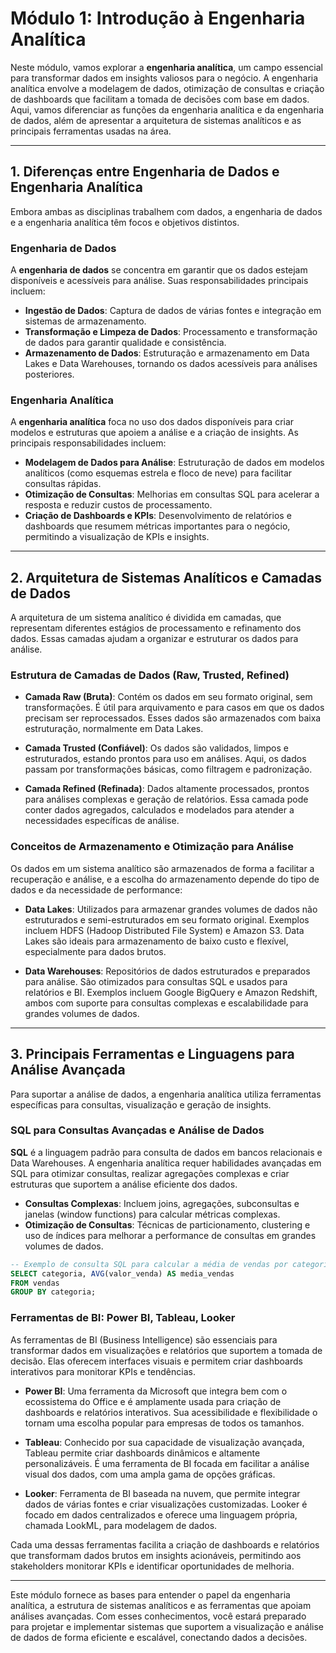 # Módulo 1: Introdução à Engenharia Analítica

Neste módulo, vamos explorar a **engenharia analítica**, um campo essencial para transformar dados em insights valiosos para o negócio. A engenharia analítica envolve a modelagem de dados, otimização de consultas e criação de dashboards que facilitam a tomada de decisões com base em dados. Aqui, vamos diferenciar as funções da engenharia analítica e da engenharia de dados, além de apresentar a arquitetura de sistemas analíticos e as principais ferramentas usadas na área.

---

## 1. Diferenças entre Engenharia de Dados e Engenharia Analítica

Embora ambas as disciplinas trabalhem com dados, a engenharia de dados e a engenharia analítica têm focos e objetivos distintos.

### Engenharia de Dados

A **engenharia de dados** se concentra em garantir que os dados estejam disponíveis e acessíveis para análise. Suas responsabilidades principais incluem:

- **Ingestão de Dados**: Captura de dados de várias fontes e integração em sistemas de armazenamento.
- **Transformação e Limpeza de Dados**: Processamento e transformação de dados para garantir qualidade e consistência.
- **Armazenamento de Dados**: Estruturação e armazenamento em Data Lakes e Data Warehouses, tornando os dados acessíveis para análises posteriores.

### Engenharia Analítica

A **engenharia analítica** foca no uso dos dados disponíveis para criar modelos e estruturas que apoiem a análise e a criação de insights. As principais responsabilidades incluem:

- **Modelagem de Dados para Análise**: Estruturação de dados em modelos analíticos (como esquemas estrela e floco de neve) para facilitar consultas rápidas.
- **Otimização de Consultas**: Melhorias em consultas SQL para acelerar a resposta e reduzir custos de processamento.
- **Criação de Dashboards e KPIs**: Desenvolvimento de relatórios e dashboards que resumem métricas importantes para o negócio, permitindo a visualização de KPIs e insights.

---

## 2. Arquitetura de Sistemas Analíticos e Camadas de Dados

A arquitetura de um sistema analítico é dividida em camadas, que representam diferentes estágios de processamento e refinamento dos dados. Essas camadas ajudam a organizar e estruturar os dados para análise.

### Estrutura de Camadas de Dados (Raw, Trusted, Refined)

- **Camada Raw (Bruta)**: Contém os dados em seu formato original, sem transformações. É útil para arquivamento e para casos em que os dados precisam ser reprocessados. Esses dados são armazenados com baixa estruturação, normalmente em Data Lakes.

- **Camada Trusted (Confiável)**: Os dados são validados, limpos e estruturados, estando prontos para uso em análises. Aqui, os dados passam por transformações básicas, como filtragem e padronização.

- **Camada Refined (Refinada)**: Dados altamente processados, prontos para análises complexas e geração de relatórios. Essa camada pode conter dados agregados, calculados e modelados para atender a necessidades específicas de análise.

### Conceitos de Armazenamento e Otimização para Análise

Os dados em um sistema analítico são armazenados de forma a facilitar a recuperação e análise, e a escolha do armazenamento depende do tipo de dados e da necessidade de performance:

- **Data Lakes**: Utilizados para armazenar grandes volumes de dados não estruturados e semi-estruturados em seu formato original. Exemplos incluem HDFS (Hadoop Distributed File System) e Amazon S3. Data Lakes são ideais para armazenamento de baixo custo e flexível, especialmente para dados brutos.

- **Data Warehouses**: Repositórios de dados estruturados e preparados para análise. São otimizados para consultas SQL e usados para relatórios e BI. Exemplos incluem Google BigQuery e Amazon Redshift, ambos com suporte para consultas complexas e escalabilidade para grandes volumes de dados.

---

## 3. Principais Ferramentas e Linguagens para Análise Avançada

Para suportar a análise de dados, a engenharia analítica utiliza ferramentas específicas para consultas, visualização e geração de insights.

### SQL para Consultas Avançadas e Análise de Dados

**SQL** é a linguagem padrão para consulta de dados em bancos relacionais e Data Warehouses. A engenharia analítica requer habilidades avançadas em SQL para otimizar consultas, realizar agregações complexas e criar estruturas que suportem a análise eficiente dos dados.

- **Consultas Complexas**: Incluem joins, agregações, subconsultas e janelas (window functions) para calcular métricas complexas.
- **Otimização de Consultas**: Técnicas de particionamento, clustering e uso de índices para melhorar a performance de consultas em grandes volumes de dados.

```sql
-- Exemplo de consulta SQL para calcular a média de vendas por categoria
SELECT categoria, AVG(valor_venda) AS media_vendas
FROM vendas
GROUP BY categoria;
```

### Ferramentas de BI: Power BI, Tableau, Looker

As ferramentas de BI (Business Intelligence) são essenciais para transformar dados em visualizações e relatórios que suportem a tomada de decisão. Elas oferecem interfaces visuais e permitem criar dashboards interativos para monitorar KPIs e tendências.

- **Power BI**: Uma ferramenta da Microsoft que integra bem com o ecossistema do Office e é amplamente usada para criação de dashboards e relatórios interativos. Sua acessibilidade e flexibilidade o tornam uma escolha popular para empresas de todos os tamanhos.

- **Tableau**: Conhecido por sua capacidade de visualização avançada, Tableau permite criar dashboards dinâmicos e altamente personalizáveis. É uma ferramenta de BI focada em facilitar a análise visual dos dados, com uma ampla gama de opções gráficas.

- **Looker**: Ferramenta de BI baseada na nuvem, que permite integrar dados de várias fontes e criar visualizações customizadas. Looker é focado em dados centralizados e oferece uma linguagem própria, chamada LookML, para modelagem de dados.

Cada uma dessas ferramentas facilita a criação de dashboards e relatórios que transformam dados brutos em insights acionáveis, permitindo aos stakeholders monitorar KPIs e identificar oportunidades de melhoria.

---

Este módulo fornece as bases para entender o papel da engenharia analítica, a estrutura de sistemas analíticos e as ferramentas que apoiam análises avançadas. Com esses conhecimentos, você estará preparado para projetar e implementar sistemas que suportem a visualização e análise de dados de forma eficiente e escalável, conectando dados a decisões.